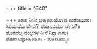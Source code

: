 +++
title = "640"

+++
ತಿರುಕ ನೀನೀ ಬ್ರಹ್ಮಪುರಿಯೊಳದ ಮರೆಯದಿರು।  
ಸಿರಿಯಿರ್ದೊಡೇನು? ಪರಿಜನವಿರ್ದೊಡೇನು?॥  
ತೊರೆದೆಲ್ಲ ಡಂಭಗಳ ನೀನೆ ನಿನ್ನಾಳಾಗು।  
ಪರದೇಶಿವೊಲು ಬಾಳು - ಮಂಕುತಿಮ್ಮ॥  
